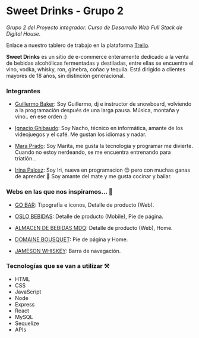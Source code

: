 # Sweet Drinks - Grupo 2
*Grupo 2 del Proyecto integrador. Curso de Desarrollo Web Full Stack de Digital House.*

Enlace a nuestro tablero de trabajo en la plataforma [Trello](https://trello.com/b/HE9k0EAJ/tareas).

**Sweet Drinks** es un sitio de e-commerce enteramente dedicado a la venta de bebidas alcohólicas fermentadas y destiladas, entre ellas se encuentra el vino, vodka, whisky, ron, ginebra, coñac y tequila. Está dirigido a clientes mayores de 18 años, sin distinción generacional.


### Integrantes
- [Guillermo Baker](https://github.com/gfbaker): Soy Guillermo, dj e instructor de snowboard, volviendo a la programación después de una larga pausa. Música, montaña y vino.. en ese orden :)

- [Ignacio Ghibaudo](https://github.com/IgnacioGhibaudo): Soy Nacho, técnico en informática, amante de los videojuegos y el café.  Me gustan los idiomas y nadar.

- [Mara Prado](https://github.com/maracprado): Soy Marita, me gusta la tecnología y programar me divierte. Cuando no estoy nerdeando, se me encuentra entrenando para triatlón...

- [Irina Palosz](https://github.com/IrinaPalosz): Soy Iri, nueva en programacion :blush: pero con muchas ganas de aprender :muscle: Soy amante del mate y me gusta cocinar y bailar.

### Webs en las que nos inspiramos... :pencil:
- [GO BAR](https://www.gobar.com.ar/):  Tipografía e íconos, Detalle de producto (Web).

- [OSLO BEBIDAS](https://oslobebidas.com.ar/): Detalle de producto (Mobile), Pie de página.

- [ALMACEN DE BEBIDAS MDQ](https://www.almacendebebidasmdq.com.ar/): Detalle de producto (Web), Home.

- [DOMAINE BOUSQUET](https://domainebousquet.com/en/): Pie de página y Home.

- [JAMESON WHISKEY](https://www.jamesonwhiskey.com/es-AR/): Barra de navegación.

### Tecnologías que se van a utilizar :hammer_and_pick:
- HTML
- CSS
- JavaScript
- Node 
- Express
- React
- MySQL
- Sequelize
- APIs


